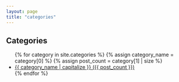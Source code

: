 ```yaml
---
layout: page
title: "categories"
---
```


<h2>Categories</h2>
<ul>
  {% for category in site.categories %}
    {% assign category_name = category[0] %}
    {% assign post_count = category[1] | size %}
    <li>
      <a href="{{ site.baseurl }}/category/{{ category_name | slugify }}/">
        {{ category_name | capitalize }} ({{ post_count }})
      </a>
    </li>
  {% endfor %}
</ul>
